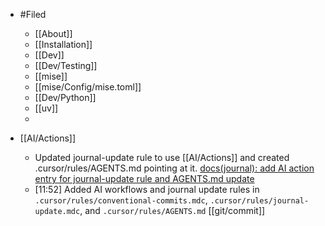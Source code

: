 - #Filed
	- [[About]]
	- [[Installation]]
	- [[Dev]]
	- [[Dev/Testing]]
	- [[mise]]
	- [[mise/Config/mise.toml]]
	- [[Dev/Python]]
	- [[uv]]
	-

- [[AI/Actions]]
	- Updated journal-update rule to use [[AI/Actions]] and created .cursor/rules/AGENTS.md pointing at it. [docs(journal): add AI action entry for journal-update rule and AGENTS.md update](https://github.com/codekiln/ableton-live-git-hooks/commit/4872d9ef6b6ccf71826209990ac499948cf4f357)
	- [11:52] Added AI workflows and journal update rules in `.cursor/rules/conventional-commits.mdc`, `.cursor/rules/journal-update.mdc`, and `.cursor/rules/AGENTS.md` [[git/commit]]